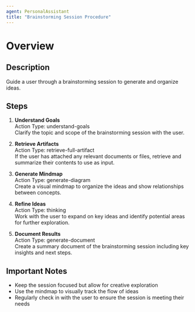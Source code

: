 ```yaml
---
agent: PersonalAssistant
title: "Brainstorming Session Procedure"
---
```


# Overview

## Description
Guide a user through a brainstorming session to generate and organize ideas.

## Steps
1. **Understand Goals**  
   Action Type: understand-goals  
   Clarify the topic and scope of the brainstorming session with the user.

2. **Retrieve Artifacts**  
   Action Type: retrieve-full-artifact  
   If the user has attached any relevant documents or files, retrieve and summarize their contents to use as input.

3. **Generate Mindmap**  
   Action Type: generate-diagram  
   Create a visual mindmap to organize the ideas and show relationships between concepts.

4. **Refine Ideas**  
   Action Type: thinking  
   Work with the user to expand on key ideas and identify potential areas for further exploration.

5. **Document Results**  
   Action Type: generate-document  
   Create a summary document of the brainstorming session including key insights and next steps.

## Important Notes
- Keep the session focused but allow for creative exploration
- Use the mindmap to visually track the flow of ideas
- Regularly check in with the user to ensure the session is meeting their needs
